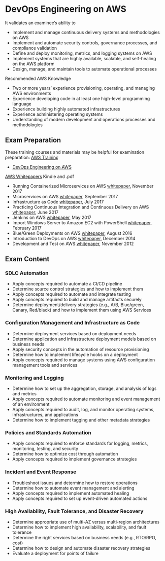 # DevOps Engineering on AWS

It validates an examinee’s ability to

- Implement and manage continuous delivery systems and methodologies on AWS
- Implement and automate security controls, governance processes, and compliance validation
- Define and deploy monitoring, metrics, and logging systems on AWS
- Implement systems that are highly available, scalable, and self-healing on the AWS platform
- Design, manage, and maintain tools to automate operational processes

Recommended AWS Knowledge

- Two or more years’ experience provisioning, operating, and managing AWS environments
- Experience developing code in at least one high-level programming language
- Experience building highly automated infrastructures
- Experience administering operating systems
- Understanding of modern development and operations processes and methodologies

## Exam Preparation

These training courses and materials may be helpful for examination preparation:
[AWS Training](aws.amazon.com/training)

- [DevOps Engineering on AWS](https://aws.amazon.com/training/course-descriptions/devopsengineering/)

[AWS Whitepapers](aws.amazon.com/whitepapers) Kindle and .pdf

- Running Containerized Microservices on AWS [whitepaper](https://d1.awsstatic.com/whitepapers/DevOps/running-containerized-microservices-on-aws.pdf), November 2017
- Microservices on AWS [whitepaper](https://d1.awsstatic.com/whitepapers/microservices-on-aws.pdf), September 2017
- Infrastructure as Code [whitepaper](https://d1.awsstatic.com/whitepapers/DevOps/infrastructure-as-code.pdf), July 2017
- Practicing Continuous Integration and Continuous Delivery on AWS [whitepaper](https://d1.awsstatic.com/whitepapers/DevOps/practicing-continuous-integration-continuous-delivery-on-AWS.pdf), June 2017
- Jenkins on AWS [whitepaper](https://d1.awsstatic.com/whitepapers/DevOps/Jenkins_on_AWS.pdf), May 2017
- Import Windows Server to Amazon EC2 with PowerShell [whitepaper](https://d1.awsstatic.com/whitepapers/DevOps/import-windows-server-to-amazon-ec2.pdf), February 2017
- Blue/Green Deployments on AWS [whitepaper](https://d1.awsstatic.com/whitepapers/AWS_Blue_Green_Deployments.pdf), August 2016
- Introduction to DevOps on AWS [whitepaper](https://d1.awsstatic.com/whitepapers/AWS_DevOps.pdf), December 2014
- Development and Test on AWS [whitepaper](https://d1.awsstatic.com/whitepapers/aws-development-test-environments.pdf), November 2012

## Exam Content

### SDLC Automation

- Apply concepts required to automate a CI/CD pipeline
- Determine source control strategies and how to implement them
- Apply concepts required to automate and integrate testing
- Apply concepts required to build and manage artifacts securely
- Determine deployment/delivery strategies (e.g., A/B, Blue/green, Canary, Red/black) and how to implement them using AWS Services

### Configuration Management and Infrastructure as Code

- Determine deployment services based on deployment needs
- Determine application and infrastructure deployment models based on business needs
- Apply security concepts in the automation of resource provisioning
- Determine how to implement lifecycle hooks on a deployment
- Apply concepts required to manage systems using AWS configuration management tools and services

### Monitoring and Logging

- Determine how to set up the aggregation, storage, and analysis of logs and metrics
- Apply concepts required to automate monitoring and event management of an environment
- Apply concepts required to audit, log, and monitor operating systems, infrastructures, and applications
- Determine how to implement tagging and other metadata strategies

### Policies and Standards Automation

- Apply concepts required to enforce standards for logging, metrics, monitoring, testing, and security
- Determine how to optimize cost through automation
- Apply concepts required to implement governance strategies

### Incident and Event Response

- Troubleshoot issues and determine how to restore operations
- Determine how to automate event management and alerting
- Apply concepts required to implement automated healing
- Apply concepts required to set up event-driven automated actions

### High Availability, Fault Tolerance, and Disaster Recovery

- Determine appropriate use of multi-AZ versus multi-region architectures
- Determine how to implement high availability, scalability, and fault tolerance
- Determine the right services based on business needs (e.g., RTO/RPO, cost)
- Determine how to design and automate disaster recovery strategies
- Evaluate a deployment for points of failure
